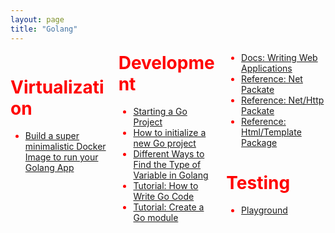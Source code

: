 ```yaml
---
layout: page
title: "Golang"
---
```


<div style="color:red;column-count:3;">
  
# Virtualization
* [Build a super minimalistic Docker Image to run your Golang App](https://dev.to/chseki/build-a-super-minimalistic-docker-image-to-run-your-golang-app-33j0)

# Development
* [Starting a Go Project](https://www.wolfe.id.au/2020/03/10/starting-a-go-project/)
* [How to initialize a new Go project](https://medium.com/golicious/how-to-initialize-a-new-go-project-f587246556ae)
* [Different Ways to Find the Type of Variable in Golang](https://www.geeksforgeeks.org/different-ways-to-find-the-type-of-variable-in-golang/)
* [Tutorial: How to Write Go Code](https://go.dev/doc/code)
* [Tutorial: Create a Go module](https://go.dev/doc/tutorial/create-module)
* [Docs: Writing Web Applications](https://go.dev/doc/articles/wiki/)
* [Reference: Net Packate](https://pkg.go.dev/net#pkg-types)
* [Reference: Net/Http Packate](https://pkg.go.dev/net/http#pkg-index)
* [Reference: Html/Template Package](https://pkg.go.dev/html/template)

# Testing
* [Playground](https://go.dev/play/p/pyKfxKG5FFf)

<div>



